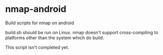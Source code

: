 # nmap-android
Build scripts for nmap on android

build.sh should be run on Linux.
nmap doesn't support cross-compiling to platforms other than the system which do build.

This script isn't completed yet.
